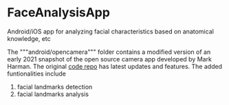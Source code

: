 # FaceAnalysisApp
Android/iOS app for analyzing facial characteristics based on anatomical knowledge, etc

The """android/opencamera""" folder contains a modified version of an early 2021 snapshot of the open source camera app developed by Mark Harman. The original [code repo](https://sourceforge.net/projects/opencamera/) has latest updates and features. The added funtionalities include

1. facial landmarks detection
2. facial landmarks analysis
   

